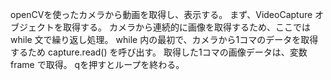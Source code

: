 openCVを使ったカメラから動画を取得し、表示する。
まず、VideoCapture オブジェクトを取得する。
カメラから連続的に画像を取得するため、ここでは while 文で繰り返し処理。
while 内の最初で、カメラから1コマのデータを取得するため capture.read() を呼び出す。
取得した1コマの画像データは、変数 frame で取得。
qを押すとループを終わる。
